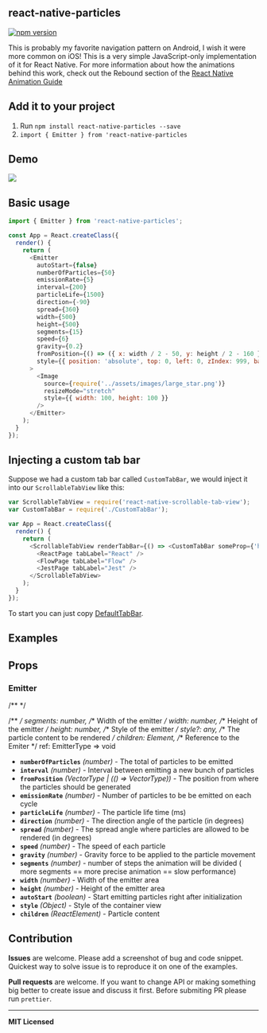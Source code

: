 
## react-native-particles
[![npm version](https://badge.fury.io/js/react-native-particles.svg)](https://badge.fury.io/js/react-native-particles)

This is probably my favorite navigation pattern on Android, I wish it
were more common on iOS! This is a very simple JavaScript-only
implementation of it for React Native. For more information about how
the animations behind this work, check out the Rebound section of the
[React Native Animation Guide](https://facebook.github.io/react-native/docs/animations.html)


## Add it to your project

1. Run `npm install react-native-particles --save`
2. `import { Emitter } from 'react-native-particles`

## Demo

![](https://raw.githubusercontent.com/nanndoj/react-native-particles/master/Example/screenshosts/particles.gif)

## Basic usage

```javascript
import { Emitter } from 'react-native-particles';

const App = React.createClass({
  render() {
    return (
      <Emitter
        autoStart={false}
        numberOfParticles={50}
        emissionRate={5}
        interval={200}
        particleLife={1500}
        direction={-90}
        spread={360}
        width={500}
        height={500}
        segments={15}
        speed={6}
        gravity={0.2}
        fromPosition={() => ({ x: width / 2 - 50, y: height / 2 - 160 })}
        style={{ position: 'absolute', top: 0, left: 0, zIndex: 999, backgroundColor: 'red' }}
      >
        <Image
          source={require('../assets/images/large_star.png')}
          resizeMode="stretch"
          style={{ width: 100, height: 100 }}
        />
      </Emitter>
    );
  }
});
```

## Injecting a custom tab bar

Suppose we had a custom tab bar called `CustomTabBar`, we would inject
it into our `ScrollableTabView` like this:

```javascript
var ScrollableTabView = require('react-native-scrollable-tab-view');
var CustomTabBar = require('./CustomTabBar');

var App = React.createClass({
  render() {
    return (
      <ScrollableTabView renderTabBar={() => <CustomTabBar someProp={'here'} />}>
        <ReactPage tabLabel="React" />
        <FlowPage tabLabel="Flow" />
        <JestPage tabLabel="Jest" />
      </ScrollableTabView>
    );
  }
});
```
To start you can just copy [DefaultTabBar](https://github.com/skv-headless/react-native-scrollable-tab-view/blob/master/DefaultTabBar.js).

## Examples

## Props

### Emitter

 /**  */
  
  /** */
  segments: number,
  /** Width of the emitter */
  width: number,
  /** Height of the emitter */
  height: number,
  /** Style of the emitter */
  style?: any,
  /** The particle content to be rendered */
  children: Element<any>,
  /** Reference to the Emiter  */
  ref: EmitterType => void

- **`numberOfParticles`** _(number)_ - The total of particles to be emitted
- **`interval`** _(number)_ - Interval between emitting a new bunch of particles
- **`fromPosition`** _(VectorType | (() => VectorType))_ - The position from where the particles should be generated
- **`emissionRate`** _(number)_ - Number of particles to be be emitted on each cycle
- **`particleLife`** _(number)_ - The particle life time (ms)
- **`direction`** _(number)_ - The direction angle of the particle (in degrees)
- **`spread`** _(number)_ - The spread angle where particles are allowed to be rendered (in degrees)
- **`speed`** _(number)_ - The speed of each particle
- **`gravity`** _(number)_ - Gravity force to be applied to the particle movement
- **`segments`** _(number)_ -  number of steps the animation will be divided ( more segments == more precise animation == slow performance)
- **`width`** _(number)_ -  Width of the emitter area
- **`height`** _(number)_ - Height of the emitter area
- **`autoStart`** _(boolean)_ - Start emitting particles right after initialization
- **`style`** _(Object)_ -  Style of the container view
- **`children`** _(ReactElement)_ - Particle content

## Contribution
**Issues** are welcome. Please add a screenshot of bug and code snippet. Quickest way to solve issue is to reproduce it on one of the examples.

**Pull requests** are welcome. If you want to change API or making something big better to create issue and discuss it first. Before submiting PR please run ```prettier```.

---

**MIT Licensed**
